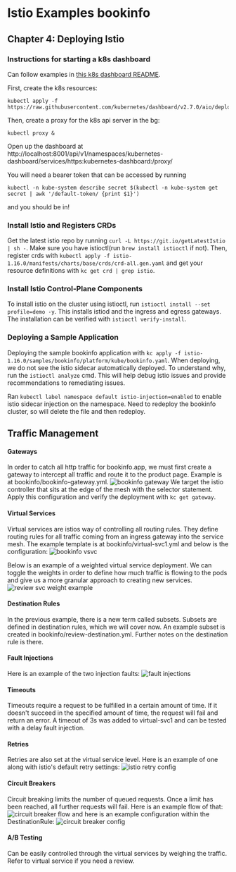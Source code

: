 # Istio Examples bookinfo

## Chapter 4: Deploying Istio

### Instructions for starting a k8s dashboard

Can follow examples in [this k8s dashboard README](https://github.com/kubernetes/dashboard).

First, create the k8s resources:
```
kubectl apply -f https://raw.githubusercontent.com/kubernetes/dashboard/v2.7.0/aio/deploy/recommended.yaml
```

Then, create a proxy for the k8s api server in the bg:
```
kubectl proxy &
```

Open up the dashboard at http://localhost:8001/api/v1/namespaces/kubernetes-dashboard/services/https:kubernetes-dashboard:/proxy/

You will need a bearer token that can be accessed by running
```
kubectl -n kube-system describe secret $(kubectl -n kube-system get secret | awk '/default-token/ {print $1}')
```

and you should be in!

### Install Istio and Registers CRDs

Get the latest istio repo by running `curl -L https://git.io/getLatestIstio | sh -`. Make sure you have istioctl(run `brew install istioctl` if not). Then, register crds with `kubectl apply -f istio-1.16.0/manifests/charts/base/crds/crd-all.gen.yaml` and get your resource definitions with `kc get crd | grep istio`.

### Install Istio Control-Plane Components

To install istio on the cluster using istioctl, run `istioctl install --set profile=demo -y`. This installs istiod and the ingress and egress gateways. The installation can be verified with `istioctl verify-install`.

### Deploying a Sample Application

Deploying the sample bookinfo application with `kc apply -f istio-1.16.0/samples/bookinfo/platform/kube/bookinfo.yaml`. When deploying, we do not see the istio sidecar automatically deployed. To understand why, run the `istioctl analyze` cmd. This will help debug istio issues and provide recommendations to remediating issues.

Ran `kubectl label namespace default istio-injection=enabled` to enable istio sidecar injection on the namespace. Need to redeploy the bookinfo cluster, so will delete the file and then redeploy.

## Traffic Management

#### Gateways

In order to catch all http traffic for bookinfo.app, we must first create a gateway to intercept all traffic and route it to the product page. Example is at bookinfo/bookinfo-gateway.yml. 
![bookinfo gateway](./.images/istio-gateway.png)
We target the istio controller that sits at the edge of the mesh with the selector statement. Apply this configuration and verify the deployment with `kc get gateway`.

#### Virtual Services

Virtual services are istios way of controlling all routing rules. They define routing rules for all traffic coming from an ingress gateway into the service mesh. The example template is at bookinfo/virtual-svc1.yml and below is the configuration:
![bookinfo vsvc](.images/istio-vs.png)

Below is an example of a weighted virtual service deployment. We can toggle the weights in order to define how much traffic is flowing to the pods and give us a more granular approach to creating new services.
![review svc weight example](.images/weighted-reviews.png)

#### Destination Rules

In the previous example, there is a new term called subsets. Subsets are defined in destination rules, which we will cover now. An example subset is created in bookinfo/review-destination.yml. Further notes on the destination rule is there.

#### Fault Injections

Here is an example of the two injection faults:
![fault injections](.images/fault-injection.png)

#### Timeouts

Timeouts require a request to be fulfilled in a certain amount of time. If it doesn't succeed in the specified amount of time, the request will fail and return an error. A timeout of 3s was added to virtual-svc1 and can be tested with a delay fault injection.

#### Retries

Retries are also set at the virtual service level. Here is an example of one along with istio's default retry settings:
![istio retry config](.images/retries.png)

#### Circuit Breakers

Circuit breaking limits the number of queued requests. Once a limit has been reached, all further requests will fail. Here is an example flow of that:
![circuit breaker flow](.images/circuit-flow.png)
and here is an example configuration within the DestinationRule:
![circuit breaker config](.images/circuit-config.png)

#### A/B Testing

Can be easily controlled through the virtual services by weighing the traffic. Refer to virtual service if you need a review.